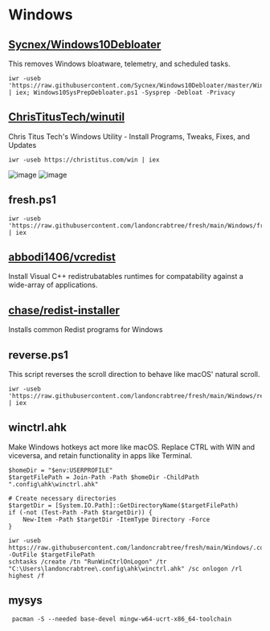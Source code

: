 # Windows

## [Sycnex/Windows10Debloater](https://github.com/Sycnex/Windows10Debloater)
This removes Windows bloatware, telemetry, and scheduled tasks.
```pwsh
iwr -useb 'https://raw.githubusercontent.com/Sycnex/Windows10Debloater/master/Windows10SysPrepDebloater.ps1' | iex; Windows10SysPrepDebloater.ps1 -Sysprep -Debloat -Privacy
```

## [ChrisTitusTech/winutil](https://github.com/ChrisTitusTech/winutil)
Chris Titus Tech's Windows Utility - Install Programs, Tweaks, Fixes, and Updates 
```pwsh
iwr -useb https://christitus.com/win | iex
```
![image](https://github.com/landoncrabtree/fresh/assets/34496757/ceb9447f-9c71-451a-9e7e-25b579ca8a09)
![image](https://github.com/landoncrabtree/fresh/assets/34496757/b7b3fa81-ca73-4eb8-ad81-2fd8df7d654f)

## fresh.ps1
```pwsh
iwr -useb 'https://raw.githubusercontent.com/landoncrabtree/fresh/main/Windows/fresh.ps1' | iex
```

## [abbodi1406/vcredist](https://github.com/abbodi1406/vcredist)
Install Visual C++ redistrubatables runtimes for compatability against a wide-array of applications.

## [chase/redist-installer](https://git.chse.dev/chase/redist-installer)
Installs common Redist programs for Windows

## reverse.ps1
This script reverses the scroll direction to behave like macOS' natural scroll.
```pwsh
iwr -useb 'https://raw.githubusercontent.com/landoncrabtree/fresh/main/Windows/reverse.ps1' | iex
```

## winctrl.ahk
Make Windows hotkeys act more like macOS. Replace CTRL with WIN and viceversa, and retain functionality in apps like Terminal.
```pwsh
$homeDir = "$env:USERPROFILE"
$targetFilePath = Join-Path -Path $homeDir -ChildPath ".config\ahk\winctrl.ahk"

# Create necessary directories
$targetDir = [System.IO.Path]::GetDirectoryName($targetFilePath)
if (-not (Test-Path -Path $targetDir)) {
    New-Item -Path $targetDir -ItemType Directory -Force
}

iwr -useb https://raw.githubusercontent.com/landoncrabtree/fresh/main/Windows/.config/ahk/winctrl.ahk -OutFile $targetFilePath
schtasks /create /tn "RunWinCtrlOnLogon" /tr "C:\Users\landoncrabtree\.config\ahk\winctrl.ahk" /sc onlogon /rl highest /f
```

## mysys

```
 pacman -S --needed base-devel mingw-w64-ucrt-x86_64-toolchain
```

